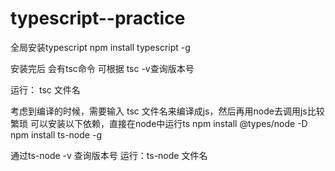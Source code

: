 <!--
 * @Date: 2022-11-11 16:38:29
 * @LastEditors: zhangshuangli
 * @LastEditTime: 2022-11-11 22:32:03
 * @Description: 这是****文件
-->
# typescript--practice

全局安装typescript
npm install typescript -g

安装完后 会有tsc命令
可根据 tsc -v查询版本号

运行： tsc 文件名


考虑到编译的时候，需要输入 tsc 文件名来编译成js，然后再用node去调用js比较繁琐
可以安装以下依赖，直接在node中运行ts
npm install @types/node -D
npm install ts-node -g

通过ts-node -v 查询版本号
运行：ts-node 文件名
